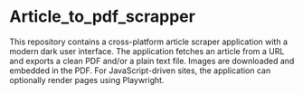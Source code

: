 # Article_to_pdf_scrapper
This repository contains a cross-platform article scraper application with a modern dark user interface. The application fetches an article from a URL and exports a clean PDF and/or a plain text file. Images are downloaded and embedded in the PDF. For JavaScript-driven sites, the application can optionally render pages using Playwright.
